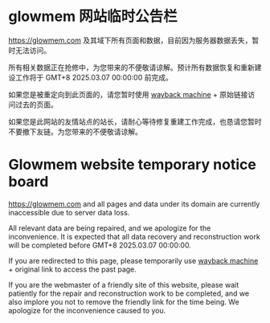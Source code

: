 # glowmem 网站临时公告栏

https://glowmem.com 及其域下所有页面和数据，目前因为服务器数据丢失，暂时无法访问。

所有相关数据正在抢修中，为您带来的不便敬请谅解。预计所有数据恢复和重新建设工作将于 GMT+8 2025.03.07 00:00:00 前完成。

如果您是被重定向到此页面的，请您暂时使用 [wayback machine](https://web.archive.org/) + 原始链接访问过去的页面。

如果您是此网站的友情站点的站长，请耐心等待修复重建工作完成，也恳请您暂时不要撤下友链。为您带来的不便敬请谅解。

# Glowmem website temporary notice board

https://glowmem.com and all pages and data under its domain are currently inaccessible due to server data loss.

All relevant data are being repaired, and we apologize for the inconvenience. It is expected that all data recovery and reconstruction work will be completed before GMT+8 2025.03.07 00:00:00.

If you are redirected to this page, please temporarily use [wayback machine](https://web.archive.org/) + original link to access the past page.

If you are the webmaster of a friendly site of this website, please wait patiently for the repair and reconstruction work to be completed, and we also implore you not to remove the friendly link for the time being. We apologize for the inconvenience caused to you.
